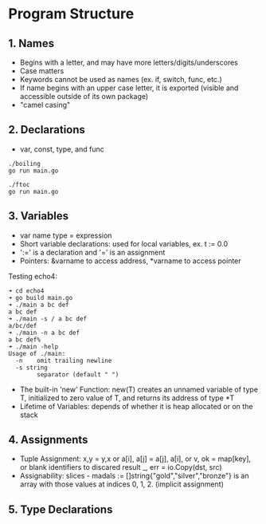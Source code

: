 # Program Structure

## 1. Names
- Begins with a letter, and may have more letters/digits/underscores
- Case matters
- Keywords cannot be used as names (ex. if, switch, func, etc.)
- If name begins with an upper case letter, it is exported (visible and accessible outside of its own package)
- "camel casing"

## 2. Declarations
- var, const, type, and func

```
./boiling
go run main.go
```

```
./ftoc
go run main.go
```

## 3. Variables
- var name type = expression
- Short variable declarations: used for local variables, ex. t := 0.0
- ':=' is a declaration and '=' is an assignment
- Pointers: &varname to access address, *varname to access pointer

Testing echo4: 
```
➜ cd echo4
➜ go build main.go
➜ ./main a bc def
a bc def
➜ ./main -s / a bc def
a/bc/def
➜ ./main -n a bc def  
a bc def%                                                                                                ➜ ./main -help
Usage of ./main:
  -n    omit trailing newline
  -s string
        separator (default " ")
```

- The built-in 'new' Function: new(T) creates an unnamed variable of type T, initialized to zero value of T, and returns its address of type *T
- Lifetime of Variables: depends of whether it is heap allocated or on the stack

## 4. Assignments
- Tuple Assignment: x,y = y,x or a[i], a[j] = a[j], a[i], or v, ok = map[key], or blank identifiers to discared result _, err = io.Copy(dst, src)
- Assignability: slices - madals := []string{"gold","silver","bronze"} is an array with those values at indices 0, 1, 2. (implicit assignment)

## 5. Type Declarations
